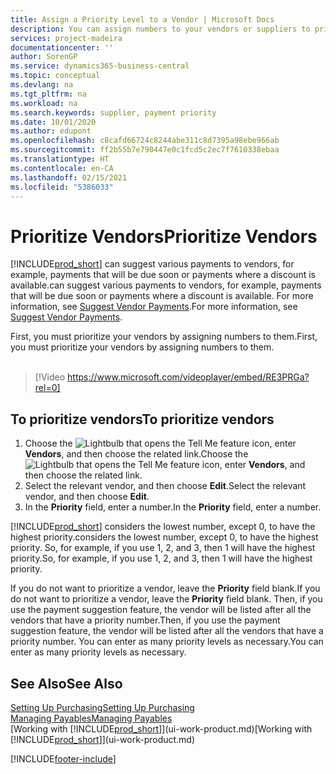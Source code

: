 ```yaml
---
title: Assign a Priority Level to a Vendor | Microsoft Docs
description: You can assign numbers to your vendors or suppliers to prioritize them and facilitate payment suggestions in Business Central.
services: project-madeira
documentationcenter: ''
author: SorenGP
ms.service: dynamics365-business-central
ms.topic: conceptual
ms.devlang: na
ms.tgt_pltfrm: na
ms.workload: na
ms.search.keywords: supplier, payment priority
ms.date: 10/01/2020
ms.author: edupont
ms.openlocfilehash: c8cafd66724c8244abe311c8d7395a98ebe966ab
ms.sourcegitcommit: ff2b55b7e790447e0c1fcd5c2ec7f7610338ebaa
ms.translationtype: HT
ms.contentlocale: en-CA
ms.lasthandoff: 02/15/2021
ms.locfileid: "5386033"
---
```

# <a name="prioritize-vendors"></a><span data-ttu-id="a13cf-103">Prioritize Vendors</span><span class="sxs-lookup"><span data-stu-id="a13cf-103">Prioritize Vendors</span></span>
[!INCLUDE[prod_short](includes/prod_short.md)] <span data-ttu-id="a13cf-104">can suggest various payments to vendors, for example, payments that will be due soon or payments where a discount is available.</span><span class="sxs-lookup"><span data-stu-id="a13cf-104">can suggest various payments to vendors, for example, payments that will be due soon or payments where a discount is available.</span></span> <span data-ttu-id="a13cf-105">For more information, see [Suggest Vendor Payments](payables-how-suggest-vendor-payments.md).</span><span class="sxs-lookup"><span data-stu-id="a13cf-105">For more information, see [Suggest Vendor Payments](payables-how-suggest-vendor-payments.md).</span></span>

<span data-ttu-id="a13cf-106">First, you must prioritize your vendors by assigning numbers to them.</span><span class="sxs-lookup"><span data-stu-id="a13cf-106">First, you must prioritize your vendors by assigning numbers to them.</span></span>
<br><br>
> [!Video https://www.microsoft.com/videoplayer/embed/RE3PRGa?rel=0]

## <a name="to-prioritize-vendors"></a><span data-ttu-id="a13cf-107">To prioritize vendors</span><span class="sxs-lookup"><span data-stu-id="a13cf-107">To prioritize vendors</span></span>
1. <span data-ttu-id="a13cf-108">Choose the ![Lightbulb that opens the Tell Me feature](media/ui-search/search_small.png "Tell me what you want to do") icon, enter **Vendors**, and then choose the related link.</span><span class="sxs-lookup"><span data-stu-id="a13cf-108">Choose the ![Lightbulb that opens the Tell Me feature](media/ui-search/search_small.png "Tell me what you want to do") icon, enter **Vendors**, and then choose the related link.</span></span>
2. <span data-ttu-id="a13cf-109">Select the relevant vendor, and then choose **Edit**.</span><span class="sxs-lookup"><span data-stu-id="a13cf-109">Select the relevant vendor, and then choose **Edit**.</span></span>
3. <span data-ttu-id="a13cf-110">In the **Priority** field, enter a number.</span><span class="sxs-lookup"><span data-stu-id="a13cf-110">In the **Priority** field, enter a number.</span></span>

[!INCLUDE[prod_short](includes/prod_short.md)] <span data-ttu-id="a13cf-111">considers the lowest number, except 0, to have the highest priority.</span><span class="sxs-lookup"><span data-stu-id="a13cf-111">considers the lowest number, except 0, to have the highest priority.</span></span> <span data-ttu-id="a13cf-112">So, for example, if you use 1, 2, and 3, then 1 will have the highest priority.</span><span class="sxs-lookup"><span data-stu-id="a13cf-112">So, for example, if you use 1, 2, and 3, then 1 will have the highest priority.</span></span>

<span data-ttu-id="a13cf-113">If you do not want to prioritize a vendor, leave the **Priority** field blank.</span><span class="sxs-lookup"><span data-stu-id="a13cf-113">If you do not want to prioritize a vendor, leave the **Priority** field blank.</span></span> <span data-ttu-id="a13cf-114">Then, if you use the payment suggestion feature, the vendor will be listed after all the vendors that have a priority number.</span><span class="sxs-lookup"><span data-stu-id="a13cf-114">Then, if you use the payment suggestion feature, the vendor will be listed after all the vendors that have a priority number.</span></span> <span data-ttu-id="a13cf-115">You can enter as many priority levels as necessary.</span><span class="sxs-lookup"><span data-stu-id="a13cf-115">You can enter as many priority levels as necessary.</span></span>

## <a name="see-also"></a><span data-ttu-id="a13cf-116">See Also</span><span class="sxs-lookup"><span data-stu-id="a13cf-116">See Also</span></span>
[<span data-ttu-id="a13cf-117">Setting Up Purchasing</span><span class="sxs-lookup"><span data-stu-id="a13cf-117">Setting Up Purchasing</span></span>](purchasing-setup-purchasing.md)  
[<span data-ttu-id="a13cf-118">Managing Payables</span><span class="sxs-lookup"><span data-stu-id="a13cf-118">Managing Payables</span></span>](payables-manage-payables.md)  
<span data-ttu-id="a13cf-119">[Working with [!INCLUDE[prod_short](includes/prod_short.md)]](ui-work-product.md)</span><span class="sxs-lookup"><span data-stu-id="a13cf-119">[Working with [!INCLUDE[prod_short](includes/prod_short.md)]](ui-work-product.md)</span></span>


[!INCLUDE[footer-include](includes/footer-banner.md)]